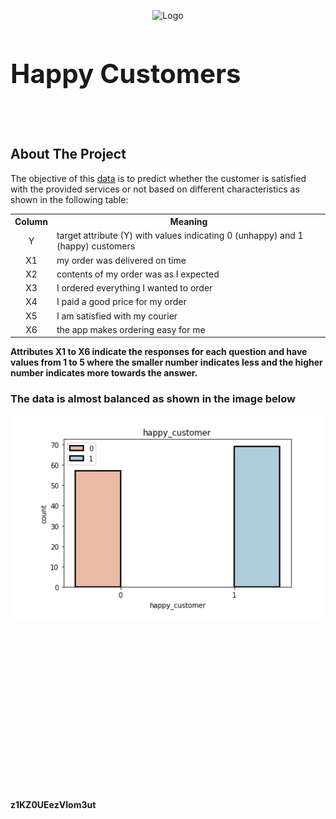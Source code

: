 

<p style="text-align:center;"><img src="https://cdn.dribbble.com/users/1952691/screenshots/5331353/media/eccfe7af2fc335ca10339de82be599d8.gif" alt="Logo"></p>
 
 <h1 style="font-size:300%;"> Happy Customers</h1>
<br><br>

<!-- ABOUT THE PROJECT -->
## About The Project


The objective of this [data](https://drive.google.com/file/d/1KWE3J0uU_sFIJnZ74Id3FDBcejELI7FD/view) is to predict whether the customer is satisfied with the provided services or not based on different characteristics as shown in the following table:



<table >
  <tr>
    <th style = 'text-align: center'>Column</th>
    <th style = 'text-align: center'>Meaning</th>
  </tr>
  <tr>
    <td style = 'text-align: center'>Y</td>
    <td style = 'text-align: left'>target attribute (Y) with values indicating 0 (unhappy) and 1 (happy) customers</td>
  </tr>
  <tr>
    <td style = 'text-align: center'>X1</td>
    <td style = 'text-align: left'>my order was delivered on time</td>
  </tr>
  <tr>
    <td style = 'text-align: center'>X2</td>
    <td style = 'text-align: left'>contents of my order was as I expected</td>
  </tr>
  <tr>
    <td style = 'text-align: center'>X3</td>
    <td style = 'text-align: left'>I ordered everything I wanted to order</td>
  </tr>
  <tr>
    <td style = 'text-align: center'>X4</td>
    <td style = 'text-align: left'>I paid a good price for my order</td>
  </tr>
  <tr>
    <td style = 'text-align: center'>X5</td>
    <td style = 'text-align: left'>I am satisfied with my courier</td>
  </tr>
    <tr>
        <td style = 'text-align: center'>X6</td>
        <td style = 'text-align: left'>the app makes ordering easy for me</td>
      </tr>
</table>

**Attributes X1 to X6 indicate the responses for each question and have values from 1 to 5 where the smaller number indicates less and the higher number indicates more towards the answer.**


### The data is almost balanced as shown in the image below
<p style="width:500px;height:600px;"><img src="img/img1.png"></p>


**z1KZ0UEezVIom3ut**
